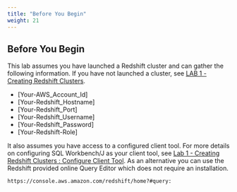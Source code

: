 ```yaml
---
title: "Before You Begin"
weight: 21
---
```


## Before You Begin
This lab assumes you have launched a Redshift cluster and can gather the following information.  If you have not launched a cluster, see [LAB 1 - Creating Redshift Clusters](../lab1/README.md).
* [Your-AWS_Account_Id]
* [Your-Redshift_Hostname]
* [Your-Redshift_Port]
* [Your-Redshift_Username]
* [Your-Redshift_Password]
* [Your-Redshift-Role]

It also assumes you have access to a configured client tool. For more details on configuring SQL Workbench/J as your client tool, see [Lab 1 - Creating Redshift Clusters : Configure Client Tool](../lab1/README.md#configure-client-tool). As an alternative you can use the Redshift provided online Query Editor which does not require an installation.
```
https://console.aws.amazon.com/redshift/home?#query:
```
